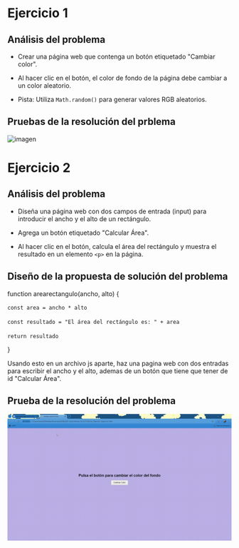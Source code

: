 # Ejercicio 1


## Análisis del problema

- Crear una página web que contenga un botón etiquetado "Cambiar color".

- Al hacer clic en el botón, el color de fondo de la página debe cambiar a un color aleatorio.

- Pista: Utiliza `Math.random()` para generar valores RGB aleatorios.


## Pruebas de la resolución del prblema

![imagen](https://github.com/zencare4k/EC-Carlos-Marban-24-25/blob/main/1T/Sprint_1/Ejercicio-1/ejercicio1.gif)

# Ejercicio 2 

## Análisis del problema 

- Diseña una página web con dos campos de entrada (input) para introducir el ancho y el alto de un rectángulo.

- Agrega un botón etiquetado "Calcular Área".

- Al hacer clic en el botón, calcula el área del rectángulo y muestra el resultado en un elemento `<p>` en la página.

## Diseño de la propuesta de solución del problema 

function arearectangulo(ancho, alto) {
   
    const area = ancho * alto
    
    const resultado = "El área del rectángulo es: " + area
    
    return resultado 
} 

Usando esto en un archivo js aparte, haz una pagina web con dos entradas para escribir el ancho y el alto, ademas de un botón que tiene que tener de id "Calcular Área".

## Prueba de la resolución del problema

![imagen2](ejercicio2.gif)